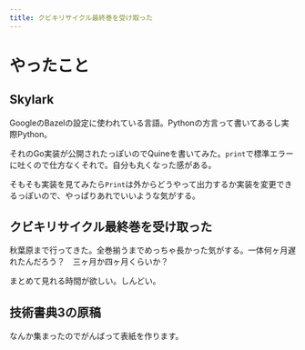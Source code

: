 ```yaml
---
title: クビキリサイクル最終巻を受け取った
---
```


# やったこと

## Skylark

GoogleのBazelの設定に使われている言語。Pythonの方言って書いてあるし実際Python。

それのGo実装が公開されたっぽいのでQuineを書いてみた。`print`で標準エラーに吐くので仕方なくそれで。自分も丸くなった感がある。

そもそも実装を見てみたら`Print`は外からどうやって出力するか実装を変更できるっぽいので、やっぱりあれでいいような気がする。

## クビキリサイクル最終巻を受け取った

秋葉原まで行ってきた。全巻揃うまでめっちゃ長かった気がする。一体何ヶ月遅れたんだろう？　三ヶ月か四ヶ月くらいか？

まとめて見れる時間が欲しい。しんどい。

## 技術書典3の原稿

なんか集まったのでがんばって表紙を作ります。
